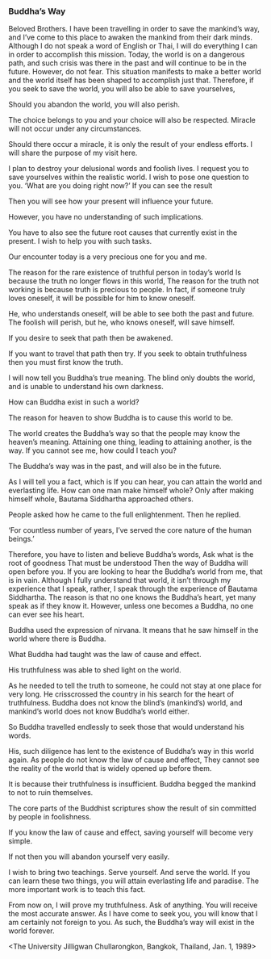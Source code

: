 ### Buddha’s WayBeloved Brothers.I have been travelling in order to save the mankind’s way, and I’ve come to this place to awaken the mankind from their dark minds.Although I do not speak a word of English or Thai, I will do everything I can in order to accomplish this mission.Today, the world is on a dangerous path, and such crisis was there in the past and will continue to be in the future.However, do not fear.This situation manifests to make a better world and the world itself has been shaped to accomplish just that.Therefore, if you seek to save the world, you will also be able to save yourselves,Should you abandon the world, you will also perish.The choice belongs to you and your choice will also be respected.Miracle will not occur under any circumstances.Should there occur a miracle, it is only the result of your endless efforts.I will share the purpose of my visit here.I plan to destroy your delusional words and foolish lives.I request you to save yourselves within the realistic world.I wish to pose one question to you.‘What are you doing right now?’If you can see the resultThen you will see how your present will influence your future.However, you have no understanding of such implications.You have to also see the future root causes that currently exist in the present.I wish to help you with such tasks.Our encounter today is a very precious one for you and me.The reason for the rare existence of truthful person in today’s worldIs because the truth no longer flows in this world,The reason for the truth not working is because truth is precious to people.In fact, if someone truly loves oneself, it will be possible for him to know oneself.He, who understands oneself, will be able to see both the past and future.The foolish will perish, but he, who knows oneself, will save himself.If you desire to seek that path then be awakened.If you want to travel that path then try.If you seek to obtain truthfulness then you must first know the truth.I will now tell you Buddha’s true meaning.The blind only doubts the world, and is unable to understand his own darkness.How can Buddha exist in such a world?The reason for heaven to show Buddha is to cause this world to be.The world creates the Buddha’s way so that the people may know the heaven’s meaning.Attaining one thing, leading to attaining another, is the way.If you cannot see me, how could I teach you?The Buddha’s way was in the past, and will also be in the future.As I will tell you a fact, which isIf you can hear, you can attain the world and everlasting life.How can one man make himself whole?Only after making himself whole, Bautama Siddhartha approached others.People asked how he came to the full enlightenment.Then he replied.‘For countless number of years, I’ve served the core nature of the human beings.’Therefore, you have to listen and believe Buddha’s words,Ask what is the root of goodnessThat must be understoodThen the way of Buddha will open before you.If you are looking to hear the Buddha’s world from me, that is in vain.Although I fully understand that world, it isn’t through my experience that I speak, rather,I speak through the experience of Bautama Siddhartha.The reason is that no one knows the Buddha’s heart, yet many speak as if they know it.However, unless one becomes a Buddha, no one can ever see his heart.Buddha used the expression of nirvana.  It means that he saw himself in the world where there is Buddha.What Buddha had taught was the law of cause and effect.His truthfulness was able to shed light on the world.As he needed to tell the truth to someone, he could not stay at one place for very long.He crisscrossed the country in his search for the heart of truthfulness.Buddha does not know the blind’s (mankind’s) world, and mankind’s world does not know Buddha’s world either.So Buddha travelled endlessly to seek those that would understand his words.His, such diligence has lent to the existence of Buddha’s way in this world again.As people do not know the law of cause and effect,They cannot see the reality of the world that is widely opened up before them.It is because their truthfulness is insufficient.Buddha begged the mankind to not to ruin themselves.The core parts of the Buddhist scriptures show the result of sin committed by people in foolishness.If you know the law of cause and effect, saving yourself will become very simple.If not then you will abandon yourself very easily.I wish to bring two teachings.Serve yourself.And serve the world.If you can learn these two things, you will attain everlasting life and paradise.The more important work is to teach this fact.From now on, I will prove my truthfulness.Ask of anything.  You will receive the most accurate answer.As I have come to seek you, you will know that I am certainly not foreign to you.As such, the Buddha’s way will exist in the world forever.&lt;The University Jilligwan Chullarongkon, Bangkok, Thailand, Jan. 1, 1989&gt;
